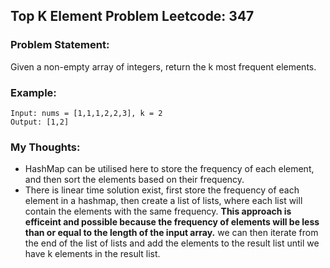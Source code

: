 
## Top K Element Problem Leetcode: 347

### Problem Statement:
Given a non-empty array of integers, return the k most frequent elements.

### Example:
```plaintext
Input: nums = [1,1,1,2,2,3], k = 2
Output: [1,2]
```
### My Thoughts:
- HashMap can be utilised here to store the frequency of each element, and then sort the elements based on their frequency. 
- There is linear time solution exist, first store the frequency of each element in a hashmap, then create a list of lists, where each list will contain the elements with the same frequency. **This approach is efficeint and possible because the frequency of elements will be less than or equal to the length of the input array.** we can then iterate from the end of the list of lists and add the elements to the result list until we have k elements in the result list.


